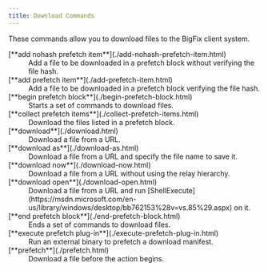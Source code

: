 ```yaml
---
title: Download Commands
---
```


These commands allow you to download files to the BigFix client system.

<dl>

  <dt>[**add nohash prefetch item**](./add-nohash-prefetch-item.html)</dt>
  <dd>Add a file to be downloaded in a prefetch block without verifying the file hash.</dd>

  <dt>[**add prefetch item**](./add-prefetch-item.html)</dt>
  <dd>Add a file to be downloaded in a prefetch block verifying the file hash.</dd>

  <dt>[**begin prefetch block**](./begin-prefetch-block.html)</dt>
  <dd>Starts a set of commands to download files.</dd>

  <dt>[**collect prefetch items**](./collect-prefetch-items.html)</dt>
  <dd>Download the files listed in a prefetch block.</dd>

  <dt>[**download**](./download.html)</dt>
  <dd>Download a file from a URL.</dd>

  <dt>[**download as**](./download-as.html)</dt>
  <dd>Download a file from a URL and specify the file name to save it.</dd>

  <dt>[**download now**](./download-now.html)</dt>
  <dd>Download a file from a URL without using the relay hierarchy.</dd>

  <dt>[**download open**](./download-open.html)</dt>
  <dd>Download a file from a URL and run [ShellExecute](https://msdn.microsoft.com/en-us/library/windows/desktop/bb762153%28v=vs.85%29.aspx) on it.</dd>

  <dt>[**end prefetch block**](./end-prefetch-block.html)</dt>
  <dd>Ends a set of commands to download files.</dd>

  <dt>[**execute prefetch plug-in**](./execute-prefetch-plug-in.html)</dt>
  <dd>Run an external binary to prefetch a download manifest.</dd>

  <dt>[**prefetch**](./prefetch.html)</dt>
  <dd>Download a file before the action begins.</dd>

</dl>
